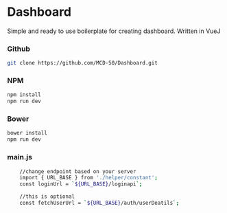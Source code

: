# Dashboard
Simple and ready to use boilerplate for creating dashboard. Written in VueJ

### Github

```sh
git clone https://github.com/MCD-50/Dashboard.git
```

### NPM

```sh
npm install
npm run dev
```

### Bower

```sh
bower install
npm run dev
```


### main.js
```sh
	//change endpoint based on your server
	import { URL_BASE } from './helper/constant';
	const loginUrl = `${URL_BASE}/loginapi`;

	//this is optional
	const fetchUserUrl = `${URL_BASE}/auth/userDeatils`;
```

